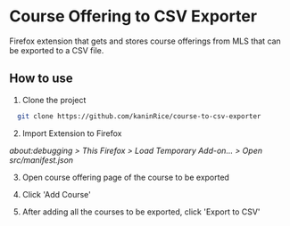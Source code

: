 
# Course Offering to CSV Exporter

Firefox extension that gets and stores course offerings from MLS that can be exported to a CSV file.


## How to use

1. Clone the project

```bash
  git clone https://github.com/kaninRice/course-to-csv-exporter
```
2. Import Extension to Firefox

*about:debugging > This Firefox > Load Temporary Add-on... > Open src/manifest.json*

3. Open course offering page of the course to be exported

4. Click 'Add Course'

5. After adding all the courses to be exported, click 'Export to CSV'



